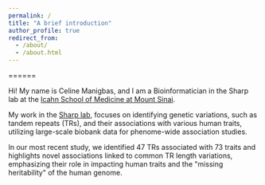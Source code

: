 ```yaml
---
permalink: /
title: "A brief introduction"
author_profile: true
redirect_from: 
  - /about/
  - /about.html
---
```


======




Hi! My name is Celine Manigbas, and I am a Bioinformatician in the Sharp lab at the [Icahn School of Medicine at Mount Sinai](https://icahn.mssm.edu/research/genomics/about). 

My work in the [Sharp lab](https://profiles.mountsinai.org/andrew-j-sharp), focuses on identifying genetic variations, such as tandem repeats (TRs), and their associations with various human traits, utilizing large-scale biobank data for phenome-wide association studies.

In our most recent study, we identified 47 TRs associated with 73 traits and highlights novel associations linked to common TR length variations, emphasizing their role in impacting human traits and the "missing heritability" of the human genome. 




